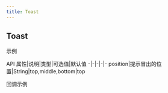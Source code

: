 ```yaml
---
title: Toast
---
```


## Toast

示例
<ClientOnly>
<toast-demos-1></toast-demos-1>
</ClientOnly>

API
属性|说明|类型|可选值|默认值
-|-|-|-|-
position|提示冒出的位置|String|top,middle,bottom|top

回调示例
<ClientOnly>
<toast-demos-2></toast-demos-2>
</ClientOnly>